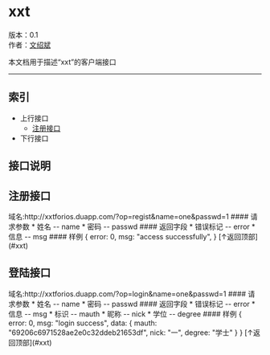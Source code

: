 xxt
==============

版本：0.1  
作者：[文绍斌](mailto:ultraman_wen@sina.com)

本文档用于描述“xxt”的客户端接口
******************************
索引
----
* 上行接口
	*	[注册接口](#注册接口)
* 下行接口

接口说明
--------

<h2>注册接口</h2>
域名:http://xxtforios.duapp.com/?op=regist&name=one&passwd=1
#### 请求参数
	* 姓名 -- name
	* 密码 -- passwd
#### 返回字段
	* 错误标记 -- error
	* 信息 -- msg
#### 样例
    {
      error: 0,
      msg: "access successfully",
    }
[↑返回顶部](#xxt)

<h2>登陆接口</h2>
域名:http://xxtforios.duapp.com/?op=login&name=one&passwd=1
#### 请求参数
	* 姓名 -- name
	* 密码 -- passwd
#### 返回字段
	* 错误标记 -- error
	* 信息 -- msg
        * 标识 -- mauth
        * 昵称 -- nick
        * 学位 -- degree
#### 样例
    {
	error: 0,
	msg: "login success",
	data: {
	    mauth: "69206c6971528ae2e0c32ddeb21653df",
	    nick: "一",
	    degree: "学士"
	}
    }
[↑返回顶部](#xxt)
